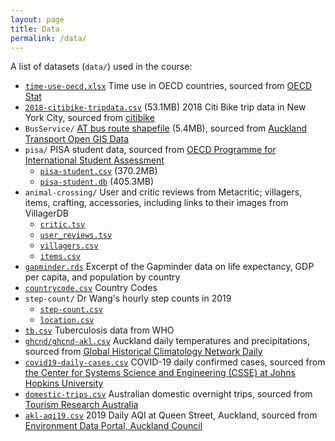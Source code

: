 ```yaml
---
layout: page
title: Data
permalink: /data/
---
```


A list of datasets (`data/`) used in the course:

* [`time-use-oecd.xlsx`](https://github.com/STATS-UOA/stats220/raw/master/lectures/data/time-use-oecd.xlsx) Time use in OECD countries, sourced from [OECD Stat](https://stats.oecd.org/Index.aspx?DataSetCode=TIME_USE)
* [`2018-citibike-tripdata.csv`](https://github.com/STATS-UOA/stats220/releases/download/v1.0/2018-citibike-tripdata.csv) (53.1MB) 2018 Citi Bike trip data in New York City, sourced from [citibike](https://www.citibikenyc.com/system-data)
* `BusService/` [AT bus route shapefile](https://opendata.arcgis.com/datasets/d5a4db7acb5a45a9a4f1bd08a3f0f0a6_2.zip?outSR=%7B%22latestWkid%22%3A2193%2C%22wkid%22%3A2193%7D) (5.4MB), sourced from [Auckland Transport Open GIS Data](https://data-atgis.opendata.arcgis.com/datasets/bus-route/data?geometry=169.841%2C-37.610%2C179.685%2C-36.072)
* `pisa/` PISA student data, sourced from [OECD Programme for International Student Assessment](https://www.oecd.org/pisa/)
  + [`pisa-student.csv`](https://github.com/STATS-UOA/stats220/releases/download/v2.0/pisa-student.csv) (370.2MB)
  + [`pisa-student.db`](https://github.com/STATS-UOA/stats220/releases/download/v2.0/pisa-student.db) (405.3MB)
* `animal-crossing/` User and critic reviews from Metacritic; villagers, items, crafting, accessories, including links to their images from VillagerDB
  + [`critic.tsv`](https://github.com/rfordatascience/tidytuesday/raw/master/data/2020/2020-05-05/critic.tsv)
  + [`user_reviews.tsv`](https://github.com/rfordatascience/tidytuesday/raw/master/data/2020/2020-05-05/user_reviews.tsv)
  + [`villagers.csv`](https://github.com/rfordatascience/tidytuesday/raw/master/data/2020/2020-05-05/villagers.csv)
  + [`items.csv`](https://github.com/rfordatascience/tidytuesday/raw/master/data/2020/2020-05-05/items.csv)
* [`gapminder.rds`](https://raw.github.com/STATS-UOA/stats220/master/lectures/data/gapminder.rds) Excerpt of the Gapminder data on life expectancy, GDP per capita, and population by country
* [`countrycode.csv`](https://raw.githubusercontent.com/STATS-UOA/stats220/master/lectures/data/countrycode.csv) Country Codes
* `step-count/` Dr Wang's hourly step counts in 2019
  + [`step-count.csv`](https://raw.githubusercontent.com/STATS-UOA/stats220/master/lectures/data/step-count/step-count.csv)
  + [`location.csv`](https://raw.githubusercontent.com/STATS-UOA/stats220/master/lectures/data/step-count/location.csv)
* [`tb.csv`](https://raw.githubusercontent.com/STATS-UOA/stats220/master/lectures/data/tb.csv) Tuberculosis data from WHO
* [`ghcnd/ghcnd-akl.csv`](https://raw.githubusercontent.com/STATS-UOA/stats220/master/lectures/data/ghcnd/ghcnd-akl.csv) Auckland daily temperatures and precipitations, sourced from [Global Historical Climatology Network Daily](https://www.ncdc.noaa.gov/ghcnd-data-access)
* [`covid19-daily-cases.csv`](https://raw.githubusercontent.com/STATS-UOA/stats220/master/lectures/data/covid19-daily-cases.csv) COVID-19 daily confirmed cases, sourced from [the Center for Systems Science and Engineering (CSSE) at Johns Hopkins University](https://github.com/CSSEGISandData/COVID-19)
* [`domestic-trips.csv`](https://raw.githubusercontent.com/STATS-UOA/stats220/master/lectures/data/domestic-trips.csv) Australian domestic overnight trips, sourced from [Tourism Research Australia](https://www.tra.gov.au)
* [`akl-aqi19.csv`](https://raw.githubusercontent.com/STATS-UOA/stats220/master/lectures/data/akl-aqi19.csv) 2019 Daily AQI at Queen Street, Auckland, sourced from [Environment Data Portal, Auckland Council](https://environmentauckland.org.nz/Data/Dataset)

